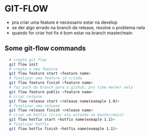 # GIT-FLOW

- pra criar uma feature é necessario estar na develop
- se der algo errado na branch de release, resolve o problema nela
- quando for criar hot fix é bom estar na branch master/main

## Some git-flow commands
```bash
  # create git flow
  git flow init
  # create a new feature
  git flow feature start <feature name>
  # finalizar uma feature já criada
  git flow feature finish <feature name>
  # faz puch da branch para o github, pro time mecher nela
  git flow feature public <feature name>
  # criar release
  git flow release start <release name(exmaple 1.0)>
  # finalizar uma release
  git flow release finish <release name>
  # criar um hotfix (criar ela estando na master/main)
  git flow hotfix start <hotfix name(exmaple 1.1)>
  # finalizar hotfix
  git flow hotfix finish <hotfix name(exmaple 1.1)>
```
